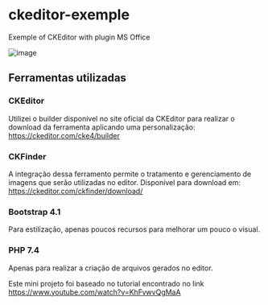 # ckeditor-exemple
Exemple of CKEditor with plugin MS Office

![image](https://user-images.githubusercontent.com/32578116/174943450-67c40831-edbc-4575-87ff-871faf790a4c.png)

## Ferramentas utilizadas

### CKEditor
Utilizei o builder disponível no site oficial da CKEditor para realizar o download da ferramenta aplicando uma personalização:
https://ckeditor.com/cke4/builder

### CKFinder
A integração dessa ferramento permite o tratamento e gerenciamento de imagens que serão utilizadas no editor.
Disponível para download em: 
https://ckeditor.com/ckfinder/download/

### Bootstrap 4.1
Para estilização, apenas poucos recursos para melhorar um pouco o visual.

### PHP 7.4
Apenas para realizar a criação de arquivos gerados no editor.


Este mini projeto foi baseado no tutorial encontrado no link https://www.youtube.com/watch?v=KhFvwvQgMaA 
